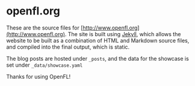 openfl.org
==========

These are the source files for [http://www.openfl.org](http://www.openfl.org). The site is built using [Jekyll](http://www.jekyllrb.com), which allows the website to be built as a combination of HTML and Markdown source files, and compiled into the final output, which is static.

The blog posts are hosted under `_posts`, and the data for the showcase is set under `_data/showcase.yaml`

Thanks for using OpenFL!
